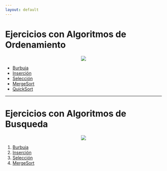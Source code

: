 ```yaml
---
layout: default
---
```




<h1>Ejercicios con Algoritmos de Ordenamiento</h1>


<div align="center">
<img src="https://encrypted-tbn0.gstatic.com/images?q=tbn%3AANd9GcT80aoB0F1j-BIij97MMvrSJp8hiiM5BiR1LQ&usqp=CAU">
</div>


<ul>

  <li><a href="https://github.com/BYRONTOSH/Ordenamiento/tree/burbuja" target="_blank">Burbuja</a></li>
  <li><a href="https://github.com/BYRONTOSH/Ordenamiento/tree/insercion" target="_blank">Inserción</a></li>
  <li><a href="https://github.com/BYRONTOSH/Ordenamiento/tree/seleccion" target="_blank">Selección</a></li>
   <li><a href="https://github.com/BYRONTOSH/Ordenamiento/tree/mergesort" target="_blank">MergeSort</a></li>
   <li><a href="https://github.com/BYRONTOSH/Plantilla/tree/quicksort" target="_blank">QuickSort</a></li>
  
</ul>



<hr>


<h1>Ejercicios con Algoritmos de Busqueda</h1>

<div align="center">
<img src="https://encrypted-tbn0.gstatic.com/images?q=tbn%3AANd9GcT80aoB0F1j-BIij97MMvrSJp8hiiM5BiR1LQ&usqp=CAU">
</div>


<ol>

  <li><a href="https://github.com/BYRONTOSH/Ordenamiento/tree/burbuja" target="_blank">Burbuja</a></li>
  <li><a href="https://github.com/BYRONTOSH/Ordenamiento/tree/insercion" target="_blank">Inserción</a></li>
  <li><a href="https://github.com/BYRONTOSH/Ordenamiento/tree/seleccion" target="_blank">Selección</a></li>
   <li><a href="https://github.com/BYRONTOSH/Ordenamiento/tree/mergesort" target="_blank">MergeSort</a></li>
  
</ol>
